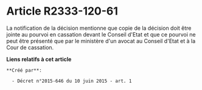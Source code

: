 # Article R2333-120-61

La notification de la décision mentionne que copie de la décision doit être jointe au pourvoi en cassation devant le Conseil
d'Etat et que ce pourvoi ne peut être présenté que par le ministère d'un avocat au Conseil d'Etat et à la Cour de cassation.

**Liens relatifs à cet article**

	**Créé par**:

	  - Décret n°2015-646 du 10 juin 2015 - art. 1
